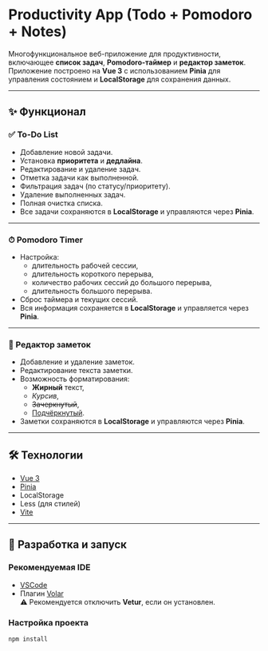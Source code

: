 # Productivity App (Todo + Pomodoro + Notes)

Многофункциональное веб-приложение для продуктивности, включающее **список задач**, **Pomodoro-таймер** и **редактор заметок**.  
Приложение построено на **Vue 3** с использованием **Pinia** для управления состоянием и **LocalStorage** для сохранения данных.

---

## ✨ Функционал

### ✅ To-Do List
- Добавление новой задачи.
- Установка **приоритета** и **дедлайна**.
- Редактирование и удаление задач.
- Отметка задачи как выполненной.
- Фильтрация задач (по статусу/приоритету).
- Удаление выполненных задач.
- Полная очистка списка.
- Все задачи сохраняются в **LocalStorage** и управляются через **Pinia**.

---

### ⏱ Pomodoro Timer
- Настройка:
  - длительность рабочей сессии,
  - длительность короткого перерыва,
  - количество рабочих сессий до большого перерыва,
  - длительность большого перерыва.
- Сброс таймера и текущих сессий.
- Вся информация сохраняется в **LocalStorage** и управляется через **Pinia**.

---

### 📝 Редактор заметок
- Добавление и удаление заметок.
- Редактирование текста заметки.
- Возможность форматирования:
  - **Жирный** текст,
  - *Курсив*,
  - ~~Зачеркнутый~~,
  - <u>Подчёркнутый</u>.
- Заметки сохраняются в **LocalStorage** и управляются через **Pinia**.

---

## 🛠 Технологии
- [Vue 3](https://vuejs.org/)
- [Pinia](https://pinia.vuejs.org/)
- LocalStorage
- Less (для стилей)
- [Vite](https://vite.dev/)

---

## 🚀 Разработка и запуск

### Рекомендуемая IDE
- [VSCode](https://code.visualstudio.com/)
- Плагин [Volar](https://marketplace.visualstudio.com/items?itemName=Vue.volar)  
  ⚠️ Рекомендуется отключить **Vetur**, если он установлен.

### Настройка проекта

```sh
npm install
